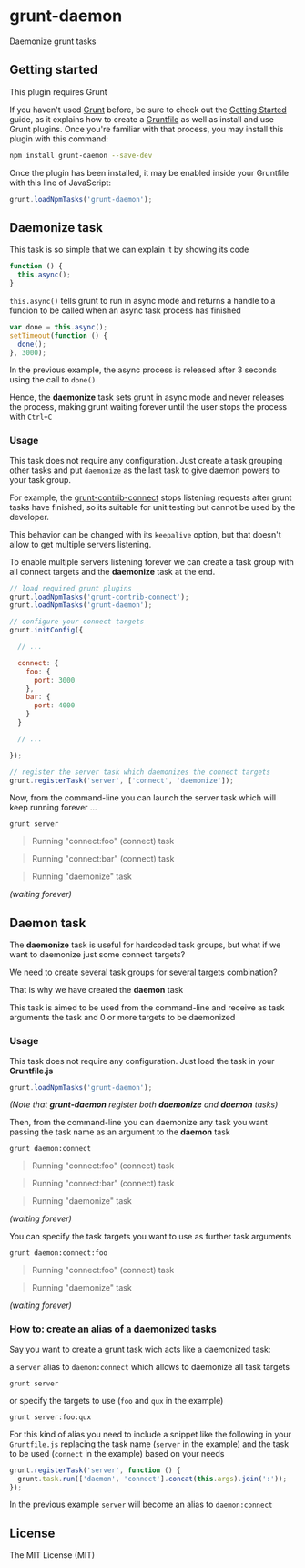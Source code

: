 grunt-daemon
============

Daemonize grunt tasks

Getting started
---------------

This plugin requires Grunt

If you haven't used [Grunt][1] before, be sure to check out the
[Getting Started][2] guide, as it explains how to create a [Gruntfile][3] as
well as install and use Grunt plugins. Once you're familiar with that process,
you may install this plugin with this command:

```sh
npm install grunt-daemon --save-dev
```

Once the plugin has been installed, it may be enabled inside your Gruntfile
with this line of JavaScript:

```js
grunt.loadNpmTasks('grunt-daemon');
```

Daemonize task
--------------

This task is so simple that we can explain it by showing its code

```js
function () {
  this.async();
}
```

`this.async()` tells grunt to run in async mode and returns a handle to a
funcion to be called when an async task process has finished

```js
var done = this.async();
setTimeout(function () {
  done();
}, 3000);
```

In the previous example, the async process is released after 3 seconds using
the call to `done()`

Hence, the **daemonize** task sets grunt in async mode and never releases the
process, making grunt waiting forever until the user stops the process with
`Ctrl+C`

### Usage

This task does not require any configuration. Just create a task grouping
other tasks and put `daemonize` as the last task to give daemon powers to your
task group.

For example, the [grunt-contrib-connect][4] stops listening requests after
grunt tasks have finished, so its suitable for unit testing but cannot be used
by the developer.

This behavior can be changed with its `keepalive` option, but that doesn't
allow to get multiple servers listening.

To enable multiple servers listening forever we can create a task group with
all connect targets and the **daemonize** task at the end.

```js
// load required grunt plugins
grunt.loadNpmTasks('grunt-contrib-connect');
grunt.loadNpmTasks('grunt-daemon');

// configure your connect targets
grunt.initConfig({

  // ...

  connect: {
    foo: {
      port: 3000
    },
    bar: {
      port: 4000
    }
  }

  // ...

});

// register the server task which daemonizes the connect targets
grunt.registerTask('server', ['connect', 'daemonize']);
```

Now, from the command-line you can launch the server task which will keep
running forever ...

    grunt server

>   Running "connect:foo" (connect) task

>   Running "connect:bar" (connect) task

>   Running "daemonize" task

*(waiting forever)*

Daemon task
-----------

The **daemonize** task is useful for hardcoded task groups, but what if we want
to daemonize just some connect targets?

We need to create several task groups for several targets combination?

That is why we have created the **daemon** task

This task is aimed to be used from the command-line and receive as task
arguments the task and 0 or more targets to be daemonized

### Usage

This task does not require any configuration. Just load the task in your
**Gruntfile.js**

```js
grunt.loadNpmTasks('grunt-daemon');
```

*(Note that **grunt-daemon** register both **daemonize** and **daemon** tasks)*

Then, from the command-line you can daemonize any task you want passing the
task name as an argument to the **daemon** task

    grunt daemon:connect

>   Running "connect:foo" (connect) task

>   Running "connect:bar" (connect) task

>   Running "daemonize" task

*(waiting forever)*

You can specify the task targets you want to use as further task arguments

    grunt daemon:connect:foo

>   Running "connect:foo" (connect) task

>   Running "daemonize" task

*(waiting forever)*

### How to: create an alias of a daemonized tasks

Say you want to create a grunt task wich acts like a daemonized task:

a `server` alias to `daemon:connect` which allows to daemonize all task targets

    grunt server

or specify the targets to use (`foo` and `qux` in the example)

    grunt server:foo:qux

For this kind of alias you need to include a snippet like the following in your
`Gruntfile.js` replacing the task name (`server` in the example) and the task
to be used (`connect` in the example) based on your needs

```js
grunt.registerTask('server', function () {
  grunt.task.run(['daemon', 'connect'].concat(this.args).join(':'));
});
```

In the previous example `server` will become an alias to `daemon:connect`

License
-------

The MIT License (MIT)

[1]: http://gruntjs.com/
[2]: http://gruntjs.com/getting-started
[3]: http://gruntjs.com/sample-gruntfile
[4]: https://github.com/gruntjs/grunt-contrib-connect
